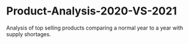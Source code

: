 # Product-Analysis-2020-VS-2021
Analysis of top selling products comparing a normal year to a year with supply shortages.
